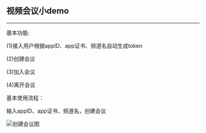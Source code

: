 ## 视频会议小demo

***
基本功能:

(1)接入用户根据appID、app证书、频道名自动生成token

(2)创建会议

(3)加入会议

(4)离开会议

基本使用流程：

输入appID、app证书、频道名，创建会议

![创建会议图]('https://github.com/qiong1999/video-test/public/test.png')